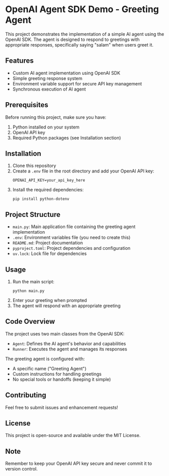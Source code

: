 # OpenAI Agent SDK Demo - Greeting Agent

This project demonstrates the implementation of a simple AI agent using the OpenAI SDK. The agent is designed to respond to greetings with appropriate responses, specifically saying "salam" when users greet it.

## Features

- Custom AI agent implementation using OpenAI SDK
- Simple greeting response system
- Environment variable support for secure API key management
- Synchronous execution of AI agent

## Prerequisites

Before running this project, make sure you have:

1. Python installed on your system
2. OpenAI API key
3. Required Python packages (see Installation section)

## Installation

1. Clone this repository
2. Create a `.env` file in the root directory and add your OpenAI API key:
   ```
   OPENAI_API_KEY=your_api_key_here
   ```
3. Install the required dependencies:
   ```
   pip install python-dotenv
   ```

## Project Structure

- `main.py`: Main application file containing the greeting agent implementation
- `.env`: Environment variables file (you need to create this)
- `README.md`: Project documentation
- `pyproject.toml`: Project dependencies and configuration
- `uv.lock`: Lock file for dependencies

## Usage

1. Run the main script:
   ```
   python main.py
   ```
2. Enter your greeting when prompted
3. The agent will respond with an appropriate greeting

## Code Overview

The project uses two main classes from the OpenAI SDK:

- `Agent`: Defines the AI agent's behavior and capabilities
- `Runner`: Executes the agent and manages its responses

The greeting agent is configured with:
- A specific name ("Greeting Agent")
- Custom instructions for handling greetings
- No special tools or handoffs (keeping it simple)

## Contributing

Feel free to submit issues and enhancement requests!

## License

This project is open-source and available under the MIT License.

## Note

Remember to keep your OpenAI API key secure and never commit it to version control.